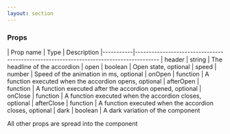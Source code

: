 ```yaml
---
layout: section
---
```


### Props

| Prop name | Type    | Description
|-----------|---------------------------------------------------------------------------------------
| header      | string   | The headline of the accordion
| open        | boolean  | Open state, optional
| speed       | number   | Speed of the animation in ms, optional
| onOpen      | function | A function executed when the accordion opens, optional
| afterOpen   | function | A function executed after the accordion opened, optional
| onClose     | function | A function executed when the accordion closes, optional
| afterClose  | function | A function executed when the accordion closes, optional
| dark        | boolean  | A dark variation of the component

All other props are spread into the component
